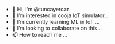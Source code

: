 - 👋 Hi, I’m @tuncayercan
- 👀 I’m interested in cooja IoT simulator...
- 🌱 I’m currently learning ML in IoT ...
- 💞️ I’m looking to collaborate on this...
- 📫 How to reach me ...

<!---
tuncayercan/tuncayercan is a ✨ special ✨ repository because its `README.md` (this file) appears on your GitHub profile.
You can click the Preview link to take a look at your changes.
--->
